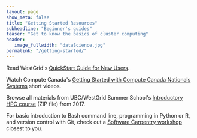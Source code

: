 ```yaml
---
layout: page
show_meta: false
title: "Getting Started Resources"
subheadline: "Beginner's guides"
teaser: "Get to know the basics of cluster computing"
header:
   image_fullwidth: "dataScience.jpg"
permalink: "/getting-started/"
---
```


<!-- 1. Open `_config.yml` and work it through, it's well documented -->
<!-- 1. [Read the documentation][1] to check out all features of *Feeling Responsive*. -->
<!--  [1]: {{ site.url }}{{ site.baseurl }}/documentation/ -->

Read WestGrid's [QuickStart Guide for New Users](https://www.westgrid.ca/support/quickstart/new_users).

Watch Compute Canada's
[Getting Started with Compute Canada Nationals Systems](https://www.youtube.com/playlist?list=PLeCQbAbRSKR8gg6ZMFof1Hf9YF_-n31Ym)
short videos.

Browse all materials from UBC/WestGrid Summer School's [Introductory HPC course](http://bit.ly/introhpc)
(ZIP file) from 2017.

For basic introduction to Bash command line, programming in Python or R, and version control with Git,
check out a [Software Carpentry workshop](https://software-carpentry.org/workshops) closest to you.
